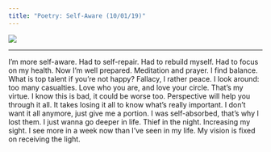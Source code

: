 ```yaml
---
title: "Poetry: Self-Aware (10/01/19)"
---
```


![][image-1]

---- 

I’m more self-aware. Had to self-repair. Had to rebuild myself. Had to focus on my health. Now I’m well prepared. Meditation and prayer. I find balance. What is top talent if you’re not happy? Fallacy, I rather peace. I look around: too many casualties. Love who you are, and love your circle. That’s my virtue. I know this is bad, it could be worse too. Perspective will help you through it all. It takes losing it all to know what’s really important. I don’t want it all anymore, just give me a portion. I was self-absorbed, that’s why I lost them. I just wanna go deeper in life. Thief in the night. Increasing my sight. I see more in a week now than I’ve seen in my life. My vision is fixed on receiving the light.

[image-1]:	https://i.imgur.com/YW6IqIG.png